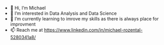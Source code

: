 - 👋 Hi, I’m Michael
- 👀 I’m interested in Data Analysis and Data Science
- 🌱 I’m currently learning to imrove my skills as there is always place for improvment
- 📫 Reach me at https://www.linkedin.com/in/michael-rozental-5280341a8/

<!---
RosenRitter-Mike/RosenRitter-Mike is a ✨ special ✨ repository because its `README.md` (this file) appears on your GitHub profile.
You can click the Preview link to take a look at your changes.
--->
